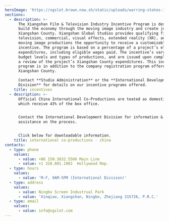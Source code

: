 ```yaml
---
heroImage: 'https://xgslot.brown.now.sh/static/uploads/warring-states-1.jpg'
sections:
  - description: >-
      The Xiangshan Film & Television Industry Incentive Program is designed to
      build the economy through the moving image industry and create jobs in
      Xiangshan County. Xiangshan Global Studios provides qualifying film,
      television, commercial, visual effects, extended reality (XR), and other
      moving image productions the opportunity to receive a customizable
      incentive. The program is based on a percentage of a project’s eligible
      expenditures, including eligible wages paid. The incentive’s vary by
      budget levels and types of productions, and are issued upon completion of
      a review of the project’s Xiangshan County expenditures. This incentive
      program is in addition to the company registration program offered in
      Xiangshan County. 

      Contact **Studio Administration** or the **International Development
      Division** for details on our incentive programs offered.
    title: incentives
  - description: >-
      Official China International Co-Productions are teated as domestic films
      which receive 43% of the box office.


      Contact the International Development Division for information &
      assistance on the process.


      Click below for downloadable information.
    title: international co-productions - china
contacts:
  - type: phone
    values:
      - value: +86 150.3832.5566 Main Line
      - value: +1 310.801.1902  Hollywood Rep.
  - type: hours
    values:
      - value: 'M-F, 9AM-5PM (International Division)'
  - type: address
    values:
      - value: Ningbo Screen Industrual Park
      - value: 'Xinqiao, Xiangshan, Ningbo, Zhejiang 315726, P.R.C.'
  - type: email
    values:
      - value: info@xgslot.com
---
```


